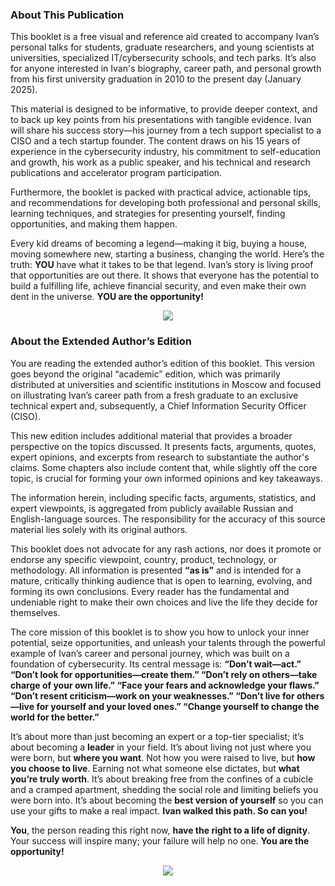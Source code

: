 

### **About This Publication**

This booklet is a free visual and reference aid created to accompany Ivan’s personal talks for students, graduate researchers, and young scientists at universities, specialized IT/cybersecurity schools, and tech parks. It’s also for anyone interested in Ivan's biography, career path, and personal growth from his first university graduation in 2010 to the present day (January 2025).

This material is designed to be informative, to provide deeper context, and to back up key points from his presentations with tangible evidence. Ivan will share his success story—his journey from a tech support specialist to a CISO and a tech startup founder. The content draws on his 15 years of experience in the cybersecurity industry, his commitment to self-education and growth, his work as a public speaker, and his technical and research publications and accelerator program participation.

Furthermore, the booklet is packed with practical advice, actionable tips, and recommendations for developing both professional and personal skills, learning techniques, and strategies for presenting yourself, finding opportunities, and making them happen.

Every kid dreams of becoming a legend—making it big, buying a house, moving somewhere new, starting a business, changing the world. Here’s the truth: **YOU** have what it takes to be that legend. Ivan’s story is living proof that opportunities are out there. It shows that everyone has the potential to build a fulfilling life, achieve financial security, and even make their own dent in the universe. **YOU are the opportunity!**

<p align="center">
  <img src="https://github.com/user-attachments/assets/66a595da-1428-40fe-9241-2c26da17db5f" />
</p>

### **About the Extended Author’s Edition**

You are reading the extended author’s edition of this booklet. This version goes beyond the original “academic” edition, which was primarily distributed at universities and scientific institutions in Moscow and focused on illustrating Ivan’s career path from a fresh graduate to an exclusive technical expert and, subsequently, a Chief Information Security Officer (CISO).

This new edition includes additional material that provides a broader perspective on the topics discussed. It presents facts, arguments, quotes, expert opinions, and excerpts from research to substantiate the author's claims. Some chapters also include content that, while slightly off the core topic, is crucial for forming your own informed opinions and key takeaways.

The information herein, including specific facts, arguments, statistics, and expert viewpoints, is aggregated from publicly available Russian and English-language sources. The responsibility for the accuracy of this source material lies solely with its original authors.

This booklet does not advocate for any rash actions, nor does it promote or endorse any specific viewpoint, country, product, technology, or methodology. All information is presented **“as is”** and is intended for a mature, critically thinking audience that is open to learning, evolving, and forming its own conclusions. Every reader has the fundamental and undeniable right to make their own choices and live the life they decide for themselves.

The core mission of this booklet is to show you how to unlock your inner potential, seize opportunities, and unleash your talents through the powerful example of Ivan’s career and personal journey, which was built on a foundation of cybersecurity. Its central message is: **“Don’t wait—act.” “Don’t look for opportunities—create them.” “Don’t rely on others—take charge of your own life.” “Face your fears and acknowledge your flaws.” “Don’t resent criticism—work on your weaknesses.” “Don’t live for others—live for yourself and your loved ones.” “Change yourself to change the world for the better.”**

It’s about more than just becoming an expert or a top-tier specialist; it’s about becoming a **leader** in your field. It’s about living not just where you were born, but **where you want**. Not how you were raised to live, but **how you choose to live**. Earning not what someone else dictates, but **what you’re truly worth**. It’s about breaking free from the confines of a cubicle and a cramped apartment, shedding the social role and limiting beliefs you were born into. It’s about becoming the **best version of yourself** so you can use your gifts to make a real impact. **Ivan walked this path. So can you!**

**You**, the person reading this right now, **have the right to a life of dignity**. Your success will inspire many; your failure will help no one. **You are the opportunity!**

<p align="center">
  <img src="https://github.com/user-attachments/assets/5025b553-a243-4813-b634-f23f4186286b" />
</p>
